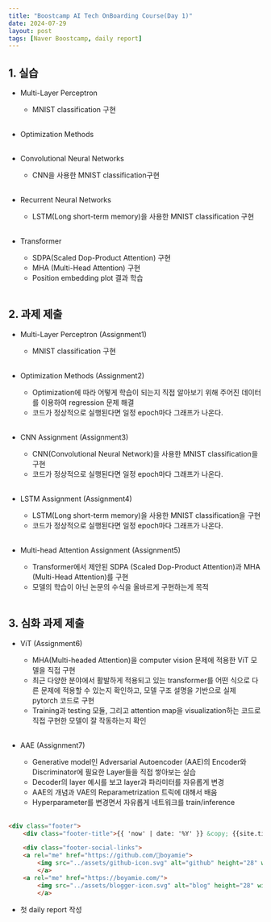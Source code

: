 ```yaml
---
title: "Boostcamp AI Tech OnBoarding Course(Day 1)"
date: 2024-07-29
layout: post
tags: [Naver Boostcamp, daily report]
---
```


## 1. 실습

* Multi-Layer Perceptron
	* MNIST classification 구현
<br><br>

* Optimization Methods
<br><br>

* Convolutional Neural Networks
	* CNN을 사용한 MNIST classification구현
<br><br>

* Recurrent Neural Networks
	* LSTM(Long short-term memory)을 사용한 MNIST classification 구현
<br><br>

* Transformer
	* SDPA(Scaled Dop-Product Attention) 구현
	* MHA (Multi-Head Attention) 구현
   	* Position embedding plot 결과 학습
<br><br>

## 2. 과제 제출

* Multi-Layer Perceptron (Assignment1)
	* MNIST classification 구현
<br><br>

* Optimization Methods (Assignment2)
	* Optimization에 따라 어떻게 학습이 되는지 직접 알아보기 위해 주어진 데이터를 이용하여 regression 문제 해결
 	* 코드가 정상적으로 실행된다면 일정 epoch마다 그래프가 나온다.
<br><br>

* CNN Assignment (Assignment3)
	* CNN(Convolutional Neural Network)을 사용한 MNIST classification을 구현
 	* 코드가 정상적으로 실행된다면 일정 epoch마다 그래프가 나온다.
<br><br>

* LSTM Assignment (Assignment4)
	* LSTM(Long short-term memory)을 사용한 MNIST classification을 구현
 	* 코드가 정상적으로 실행된다면 일정 epoch마다 그래프가 나온다.
<br><br>

* Multi-head Attention Assignment (Assignment5)
	* Transformer에서 제안된 SDPA (Scaled Dop-Product Attention)과 MHA (Multi-Head Attention)를 구현
 	* 모델의 학습이 아닌 논문의 수식을 올바르게 구현하는게 목적
<br><br>
	
## 3. 심화 과제 제출

* ViT (Assignment6)
	* MHA(Multi-headed Attention)을 computer vision 문제에 적용한 ViT 모델을 직접 구현
 	* 최근 다양한 분야에서 활발하게 적용되고 있는 transformer를 어떤 식으로 다른 문제에 적용할 수 있는지 확인하고, 모델 구조 설명을 기반으로 실제 pytorch 코드로 구현
	* Training과 testing 모듈, 그리고 attention map을 visualization하는 코드로 직접 구현한 모델이 잘 작동하는지 확인
<br><br>

* AAE (Assignment7)
	* Generative model인 Adversarial Autoencoder (AAE)의 Encoder와 Discriminator에 필요한 Layer들을 직접 쌓아보는 실습
 	* Decoder의 layer 예시를 보고 layer과 파라미터를 자유롭게 변경
	* AAE의 개념과 VAE의 Reparametrization 트릭에 대해서 배움
 	* Hyperparameter를 변경면서 자유롭게 네트워크를 train/inference 
<br><br>

```html
<div class="footer">
    <div class="footer-title">{{ 'now' | date: '%Y' }} &copy; {{site.title}}</div>

    <div class="footer-social-links">
	<a rel="me" href="https://github.com/boyamie">
	    <img src="../assets/github-icon.svg" alt="github" height="28" width="28" />
	    </a>
	<a rel="me" href="https://boyamie.com/">
	    <img src="../assets/blogger-icon.svg" alt="blog" height="28" width="28" />
	    </a>
```

* 첫 daily report 작성
<br><br>
